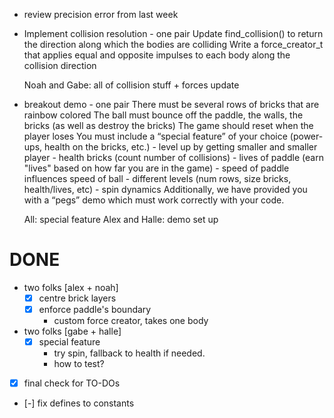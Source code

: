 - review precision error from last week

- Implement collision resolution - one pair
    Update find_collision() to return the direction along which the bodies are colliding
    Write a force_creator_t that applies equal and opposite impulses to each body along the collision direction

    Noah and Gabe: all of collision stuff + forces update

- breakout demo - one pair
    There must be several rows of bricks that are rainbow colored
    The ball must bounce off the paddle, the walls, the bricks (as well as destroy the bricks)
    The game should reset when the player loses
    You must include a “special feature” of your choice (power-ups, health on the bricks, etc.)
        - level up by getting smaller and smaller player
        - health bricks (count number of collisions)
        - lives of paddle (earn "lives" based on how far you are in the game)
        - speed of paddle influences speed of ball
        - different levels (num rows, size bricks, health/lives, etc)
        - spin dynamics
    Additionally, we have provided you with a “pegs” demo which must work correctly with your code.

    All: special feature
    Alex and Halle: demo set up

# DONE
- two folks [alex + noah]
    - [x] centre brick layers
    - [x] enforce paddle's boundary
        - custom force creator, takes one body
- two folks [gabe + halle]
    - [x] special feature
        - try spin, fallback to health if needed.
        - how to test?
- [x] final check for TO-DOs
- [-] fix defines to constants
